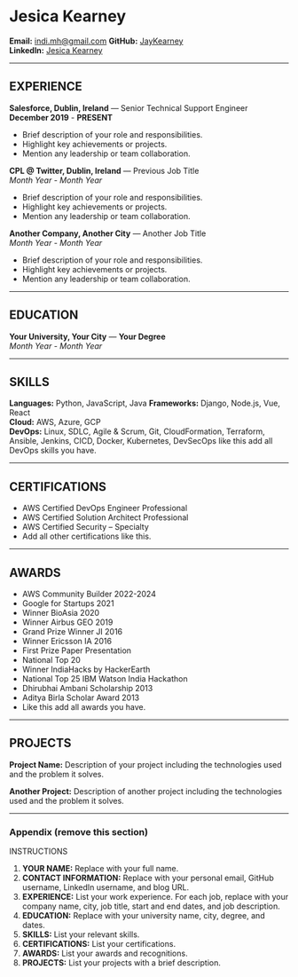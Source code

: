 # Jesica Kearney

**Email:** indi.mh@gmail.com
**GitHub:** [JayKearney](https://github.com/JayKearney)  
**LinkedIn:** [Jesica Kearney](https://www.linkedin.com/in/jesica-kearney/)  


---

## EXPERIENCE

**Salesforce, Dublin, Ireland** — Senior Technical Support Engineer 
**December 2019** - **PRESENT**

- Brief description of your role and responsibilities.
- Highlight key achievements or projects.
- Mention any leadership or team collaboration.

**CPL @ Twitter, Dublin, Ireland** — Previous Job Title  
*Month Year* - *Month Year*

- Brief description of your role and responsibilities.
- Highlight key achievements or projects.
- Mention any leadership or team collaboration.

**Another Company, Another City** — Another Job Title  
*Month Year* - *Month Year*

- Brief description of your role and responsibilities.
- Highlight key achievements or projects.
- Mention any leadership or team collaboration.

---

## EDUCATION

**Your University, Your City** — **Your Degree**  
*Month Year* - *Month Year*

---

## SKILLS

**Languages:** Python, JavaScript, Java
**Frameworks:** Django, Node.js, Vue, React  
**Cloud:** AWS, Azure, GCP  
**DevOps:** Linux, SDLC, Agile & Scrum, Git, CloudFormation, Terraform, Ansible, Jenkins, CICD, Docker, Kubernetes, DevSecOps like this add all DevOps skills you have.

---

## CERTIFICATIONS

- AWS Certified DevOps Engineer Professional
- AWS Certified Solution Architect Professional
- AWS Certified Security – Specialty
- Add all other certifications like this.

---

## AWARDS

- AWS Community Builder 2022-2024
- Google for Startups 2021
- Winner BioAsia 2020
- Winner Airbus GEO 2019
- Grand Prize Winner JI 2016
- Winner Ericsson IA 2016
- First Prize Paper Presentation
- National Top 20
- Winner IndiaHacks by HackerEarth
- National Top 25 IBM Watson India Hackathon
- Dhirubhai Ambani Scholarship 2013
- Aditya Birla Scholar Award 2013
- Like this add all awards you have.

---

## PROJECTS

**Project Name:** Description of your project including the technologies used and the problem it solves.

**Another Project:** Description of another project including the technologies used and the problem it solves.

---

### Appendix (remove this section)

INSTRUCTIONS

1. **YOUR NAME:** Replace with your full name.
2. **CONTACT INFORMATION:** Replace with your personal email, GitHub username, LinkedIn username, and blog URL.
3. **EXPERIENCE:** List your work experience. For each job, replace with your company name, city, job title, start and end dates, and job description.
4. **EDUCATION:** Replace with your university name, city, degree, and dates.
5. **SKILLS:** List your relevant skills.
6. **CERTIFICATIONS:** List your certifications.
7. **AWARDS:** List your awards and recognitions.
8. **PROJECTS:** List your projects with a brief description.

